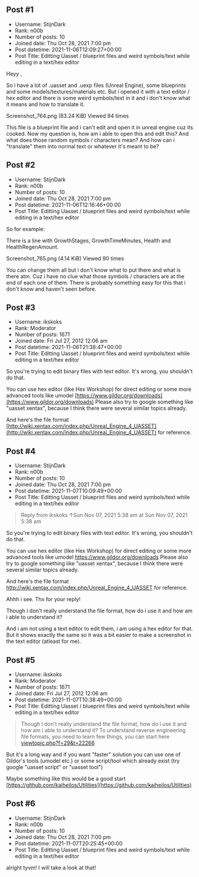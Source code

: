 ## Post #1
- Username: StijnDark
- Rank: n00b
- Number of posts: 10
- Joined date: Thu Oct 28, 2021 7:00 pm
- Post datetime: 2021-11-06T12:09:27+00:00
- Post Title: Editting Uasset / blueprint files and weird symbols/text while editing in a text/hex editor

Heyy   ,

So i have a lot of .uasset and .uexp files (Unreal Engine), some blueprints and some models/textures/materials etc. But i opened it with a text editor / hex editor and there is some weird symbols/text in it and i don't know what it means and how to translate it. 



Screenshot_764.png (83.24 KiB) Viewed 94 times



This file is a blueprint file and i can't edit and open it in unreal engine cuz its cooked.
Now my question is, how am i able to open this and edit this? And what does those random symbols / characters mean? And how can i "translate" them into normal text or whatever it's meant to be?
## Post #2
- Username: StijnDark
- Rank: n00b
- Number of posts: 10
- Joined date: Thu Oct 28, 2021 7:00 pm
- Post datetime: 2021-11-06T12:16:46+00:00
- Post Title: Editting Uasset / blueprint files and weird symbols/text while editing in a text/hex editor

So for example:

There is a line with GrowthStages, GrowthTimeMinutes, Health and HealthRegenAmount.



Screenshot_765.png (4.14 KiB) Viewed 90 times



You can change them all but i don't know what to put there and what is there atm. Cuz i have no clue what those symbols / characters are at the end of each one of them. There is probably something easy for this that i don't know and haven't seen before.
## Post #3
- Username: ikskoks
- Rank: Moderator
- Number of posts: 1671
- Joined date: Fri Jul 27, 2012 12:06 am
- Post datetime: 2021-11-06T21:38:47+00:00
- Post Title: Editting Uasset / blueprint files and weird symbols/text while editing in a text/hex editor

So you're trying to edit binary files with text editor. It's wrong, you shouldn't do that.

You can use hex editor (like Hex Workshop) for direct editing 
or some more advanced tools like umodel [https://www.gildor.org/downloads](https://www.gildor.org/downloads)
Please also try to google something like "uasset xentax", because I think there were several similar topics already.

And here's the file format [http://wiki.xentax.com/index.php/Unreal_Engine_4_UASSET](http://wiki.xentax.com/index.php/Unreal_Engine_4_UASSET) for reference.
## Post #4
- Username: StijnDark
- Rank: n00b
- Number of posts: 10
- Joined date: Thu Oct 28, 2021 7:00 pm
- Post datetime: 2021-11-07T10:09:49+00:00
- Post Title: Editting Uasset / blueprint files and weird symbols/text while editing in a text/hex editor

> Reply from ikskoks ↑Sun Nov 07, 2021 5:38 am at Sun Nov 07, 2021 5:38 am
>
> 
So you're trying to edit binary files with text editor. It's wrong, you shouldn't do that.

You can use hex editor (like Hex Workshop) for direct editing 
or some more advanced tools like umodel https://www.gildor.org/downloads
Please also try to google something like "uasset xentax", because I think there were several similar topics already.

And here's the file format http://wiki.xentax.com/index.php/Unreal_Engine_4_UASSET for reference.

Ahhh i see. Thx for your reply!  

Though i don't really understand the file format, how do i use it and how am i able to understand it?

And i am not using a text editor to edit them, i am using a hex editor for that. But it shows exactly the same so it was a bit easier to make a screenshot in the text editor (atleast for me).
## Post #5
- Username: ikskoks
- Rank: Moderator
- Number of posts: 1671
- Joined date: Fri Jul 27, 2012 12:06 am
- Post datetime: 2021-11-07T10:38:49+00:00
- Post Title: Editting Uasset / blueprint files and weird symbols/text while editing in a text/hex editor

> Though i don't really understand the file format, how do i use it and how am i able to understand it?
To understand reverse engineering file formats, you need to learn few things,
you can start here [viewtopic.php?f=29&t=22266](https://forum.xentax.com/viewtopic.php?f=29&t=22266)

But it's a long way and if you want "faster" solution you can use one of Gildor's tools (umodel etc.)
or some script/tool which already exist 
(try google "uasset script" or "uasset tool")

Maybe something like this would be a good start [https://github.com/kaiheilos/Utilities](https://github.com/kaiheilos/Utilities)
## Post #6
- Username: StijnDark
- Rank: n00b
- Number of posts: 10
- Joined date: Thu Oct 28, 2021 7:00 pm
- Post datetime: 2021-11-07T20:25:45+00:00
- Post Title: Editting Uasset / blueprint files and weird symbols/text while editing in a text/hex editor

alright tyvm! I will take a look at that!
